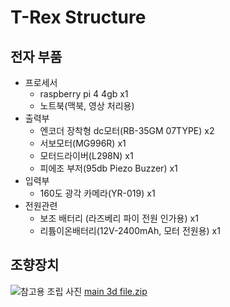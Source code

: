 # T-Rex Structure

## 전자 부품

- 프로세서
  - raspberry pi 4 4gb x1
  - 노트북(맥북, 영상 처리용)
- 출력부
  - 엔코더 장착형 dc모터(RB-35GM 07TYPE) x2
  - 서보모터(MG996R) x1
  - 모터드라이버(L298N) x1
  - 피에조 부저(95db Piezo Buzzer) x1
- 입력부
  - 160도 광각 카메라(YR-019) x1
- 전원관련
  - 보조 배터리 (라즈베리 파이 전원 인가용) x1
  - 리튬이온배터리(12V-2400mAh, 모터 전원용) x1

## 조향장치

![참고용 조립 사진](https://github.com/siorTeam/T-Rex/assets/115550749/53b8aa1a-6cc1-4c03-9172-1334076bd875)
[main 3d file.zip](https://github.com/siorTeam/T-Rex/files/13832537/main.3d.file.zip)


